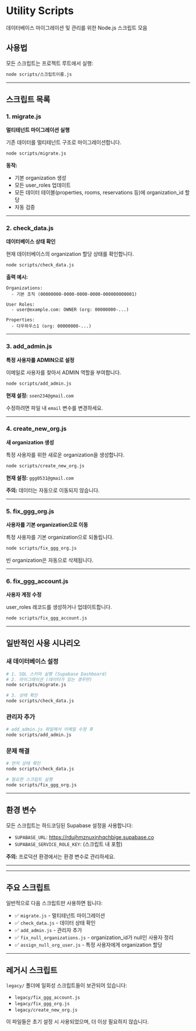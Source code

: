 # Utility Scripts

데이터베이스 마이그레이션 및 관리를 위한 Node.js 스크립트 모음

## 사용법

모든 스크립트는 프로젝트 루트에서 실행:
```bash
node scripts/스크립트이름.js
```

---

## 스크립트 목록

### 1. migrate.js
**멀티테넌트 마이그레이션 실행**

기존 데이터를 멀티테넌트 구조로 마이그레이션합니다.

```bash
node scripts/migrate.js
```

**동작:**
- 기본 organization 생성
- 모든 user_roles 업데이트
- 모든 데이터 테이블(properties, rooms, reservations 등)에 organization_id 할당
- 자동 검증

---

### 2. check_data.js
**데이터베이스 상태 확인**

현재 데이터베이스의 organization 할당 상태를 확인합니다.

```bash
node scripts/check_data.js
```

**출력 예시:**
```
Organizations:
  - 기본 조직 (00000000-0000-0000-0000-000000000001)

User Roles:
  - user@example.com: OWNER (org: 00000000-...)

Properties:
  - 다우하우스1 (org: 00000000-...)
```

---

### 3. add_admin.js
**특정 사용자를 ADMIN으로 설정**

이메일로 사용자를 찾아서 ADMIN 역할을 부여합니다.

```bash
node scripts/add_admin.js
```

**현재 설정:** `soen234@gmail.com`

수정하려면 파일 내 `email` 변수를 변경하세요.

---

### 4. create_new_org.js
**새 organization 생성**

특정 사용자를 위한 새로운 organization을 생성합니다.

```bash
node scripts/create_new_org.js
```

**현재 설정:** `ggg0531@gmail.com`

**주의:** 데이터는 자동으로 이동되지 않습니다.

---

### 5. fix_ggg_org.js
**사용자를 기본 organization으로 이동**

특정 사용자를 기본 organization으로 되돌립니다.

```bash
node scripts/fix_ggg_org.js
```

빈 organization은 자동으로 삭제됩니다.

---

### 6. fix_ggg_account.js
**사용자 계정 수정**

user_roles 레코드를 생성하거나 업데이트합니다.

```bash
node scripts/fix_ggg_account.js
```

---

## 일반적인 사용 시나리오

### 새 데이터베이스 설정
```bash
# 1. SQL 스키마 실행 (Supabase Dashboard)
# 2. 마이그레이션 (데이터가 있는 경우만)
node scripts/migrate.js

# 3. 상태 확인
node scripts/check_data.js
```

### 관리자 추가
```bash
# add_admin.js 파일에서 이메일 수정 후
node scripts/add_admin.js
```

### 문제 해결
```bash
# 먼저 상태 확인
node scripts/check_data.js

# 필요한 스크립트 실행
node scripts/fix_ggg_org.js
```

---

## 환경 변수

모든 스크립트는 하드코딩된 Supabase 설정을 사용합니다:
- `SUPABASE_URL`: https://rdujhmznuxjnhqchbige.supabase.co
- `SUPABASE_SERVICE_ROLE_KEY`: (스크립트 내 포함)

**주의:** 프로덕션 환경에서는 환경 변수로 관리하세요.

---

---

## 주요 스크립트

일반적으로 다음 스크립트만 사용하면 됩니다:
- ✅ `migrate.js` - 멀티테넌트 마이그레이션
- ✅ `check_data.js` - 데이터 상태 확인
- ✅ `add_admin.js` - 관리자 추가
- ✅ `fix_null_organizations.js` - organization_id가 null인 사용자 정리
- ✅ `assign_null_org_user.js` - 특정 사용자에게 organization 할당

---

## 레거시 스크립트

`legacy/` 폴더에 일회성 스크립트들이 보관되어 있습니다:
- `legacy/fix_ggg_account.js`
- `legacy/fix_ggg_org.js`
- `legacy/create_new_org.js`

이 파일들은 초기 설정 시 사용되었으며, 더 이상 필요하지 않습니다.
